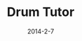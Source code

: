 ---
layout: default
title: Drum Tutor
thumb: /img/drumtutor-thumb.jpg
img: /img/drumtutor1.jpg
img2: /img/drumtutor2.jpg
date: 2014-2-7
modalId: 5
slug: drum-tutor
projectDate: May 2013
client: University
service: "App Development"

tools: ['Flash', 'Illustrator', 'Garageband']
values: [50,25,25]

brief: To create an interactive design that teaches the user how to do something.
execution: I decided to create an iPad application that teaches the user how to play the drums at a fundamental level. I chose this because I already had experience in teaching this instrument.<br>My app accomplished this through a variety of screens that started off by letting the user experiment with the different sounds each drum makes, then learning how to read music, then finally showing them more complicated beats.<br>What resulted was a fully functioning iPad app that met the brief and got high marks.
---